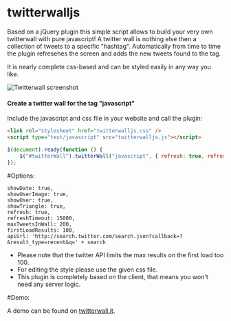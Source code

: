 # twitterwalljs

Based on a jQuery plugin this simple script allows to build your very own twitterwall with pure javascript! A twitter wall is nothing else then a collection of tweets to a specific "hashtag". Automatically from time to time the plugin refresehes the screen and adds the new tweets found to the tag.

It is nearly complete css-based and can be styled easily in any way you like.

![Twitterwall screenshot](https://raw.github.com/robbz/twitterwalljs/master/screenshot.png)

#### Create a twitter wall for the tag "javascript"

Include the javascript and css file in your website and call the plugin:

``` html
<link rel="stylesheet" href="twitterwalljs.css" />
<script type="text/javascript" src="twitterwalljs.js"></script>
```

```javascript
$(document).ready(function () {
    $("#twitterWall").twitterWall("javascript", { refresh: true, refreshTimeout: 5000 });
});
```

#Options:

```
showDate: true,
showUserImage: true,
showUser: true,
showTriangle: true,
refresh: true,
refreshTimeout: 15000,            
maxTweetsInWall: 200,
firstLoadResults: 100,
apiUrl: 'http://search.twitter.com/search.json?callback=?&result_type=recent&q=' + search
```

* Please note that the twitter API limits the max results on the first load too 100.
* For editing the style please use the given css file.
* This plugin is completely based on the client, that means you won't need any server logic.

#Demo:

A demo can be found on <a href="http://www.twitterwall.it/de/events/tmc/twitterwall.aspx">twitterwall.it</a>.